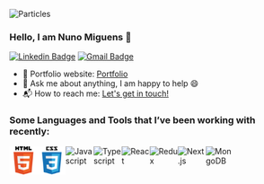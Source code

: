 ![Particles](https://user-images.githubusercontent.com/27971147/143610947-d22e39f7-7fd5-41f7-af4c-ef085b70dcd0.gif)

### Hello, I am Nuno Miguens 👋

[![Linkedin Badge](https://img.shields.io/badge/-nunomiguens-blue?style=flat-square&logo=Linkedin&logoColor=white&link=www.linkedin.com/in/nunomiguens)](www.linkedin.com/in/nunomiguens)
[![Gmail Badge](https://img.shields.io/badge/-nunomiguens@gmail.com-c14438?style=flat-square&logo=Gmail&logoColor=white&link=mailto:nunomiguens@gmail.com)](mailto:nunomiguens@gmail.com)

- 🎯 Portfolio website: [Portfolio](https://nunoportfolio.tk)
- 💬 Ask me about anything, I am happy to help :smile:
- 📬 How to reach me: [Let's get in touch!](www.linkedin.com/in/nunomiguens)


### Some Languages and Tools that I’ve been working with recently:

<img align="left" alt="HTML5" width="50px" src="https://raw.githubusercontent.com/github/explore/80688e429a7d4ef2fca1e82350fe8e3517d3494d/topics/html/html.png" />
<img align="left" alt="CSS3" width="50px" src="https://raw.githubusercontent.com/github/explore/80688e429a7d4ef2fca1e82350fe8e3517d3494d/topics/css/css.png" />
<img align="left" alt="Javascript" width="50px" src="https://user-images.githubusercontent.com/27971147/143611428-08a5fee1-fc6a-4d4a-acea-01b767bd9524.png" />
<img align="left" alt="Typescript" width="50px" src="https://user-images.githubusercontent.com/27971147/143611935-5fe7b573-10f4-485e-82c0-2983b0513f86.png" />
<img align="left" alt="React" width="50px" src="https://user-images.githubusercontent.com/27971147/143611698-5774cf16-c19a-4dfd-b25b-6c6b0ec2e8f0.png" />
<img align="left" alt="Redux" width="50px" src="https://user-images.githubusercontent.com/27971147/143613462-0a45b30f-3458-4073-8635-309ecf11f7a9.png" />
<img align="left" alt="Next.js" width="50px" src="https://user-images.githubusercontent.com/27971147/143614583-8a6dd274-9610-4430-96bf-e50fca6a836a.png" />
<img align="left" alt="MongoDB" width="50px" src="https://user-images.githubusercontent.com/27971147/143613797-497c7a23-2377-4aea-b72f-89a915a2e909.png" />



